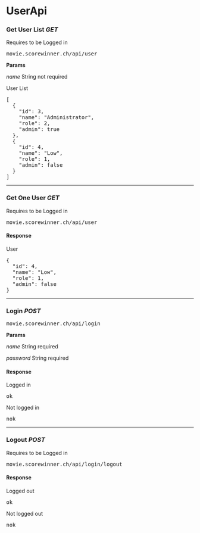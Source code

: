 <h1>UserApi</h1>
<h3>Get User List <i>GET</i></h3>
<p>Requires to be Logged in</p>
<pre>movie.scorewinner.ch/api/user</pre>
<b>Params</b>
<p><i>name</i> String not required</p>
<p>User List</p>
<pre>
[
  {
    "id": 3,
    "name": "Administrator",
    "role": 2,
    "admin": true
  },
  {
    "id": 4,
    "name": "Low",
    "role": 1,
    "admin": false
  }
]
</pre>
<hr>
<h3>Get One User <i>GET</i></h3>
<p>Requires to be Logged in</p>
<pre>movie.scorewinner.ch/api/user</pre>
<h4>Response</h4>
<p>User</p>
<pre>
{
  "id": 4,
  "name": "Low",
  "role": 1,
  "admin": false
}
</pre>
<hr>
<h3>Login <i>POST</i></h3>
<pre>movie.scorewinner.ch/api/login</pre>
<b>Params</b>
<p><i>name</i> String required</p>
<p><i>password</i> String required</p>
<h4>Response</h4>
<p>Logged in</p>
<pre>ok</pre>
<p>Not logged in</p>
<pre>nok</pre>
<hr>
<h3>Logout <i>POST</i></h3>
<p>Requires to be Logged in</p>
<pre>movie.scorewinner.ch/api/login/logout</pre>
<h4>Response</h4>
<p>Logged out</p>
<pre>ok</pre>
<p>Not logged out</p>
<pre>nok</pre>
